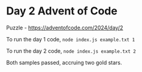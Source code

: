 # Day 2 Advent of Code

Puzzle -
https://adventofcode.com/2024/day/2

To run the day 1 code, `node index.js example.txt 1`

To run the day 2 code, `node index.js example.txt 2`

Both samples passed, accruing two gold stars.
